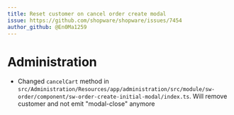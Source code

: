 ```yaml
---
title: Reset customer on cancel order create modal
issue: https://github.com/shopware/shopware/issues/7454
author_github: @En0Ma1259
---
```

# Administration
* Changed `cancelCart` method in `src/Administration/Resources/app/administration/src/module/sw-order/component/sw-order-create-initial-modal/index.ts`. Will remove customer and not emit "modal-close" anymore
